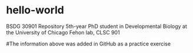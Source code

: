 # hello-world
BSDG 30901 Repository
5th-year PhD student in Developmental Biology at the University of Chicago
Fehon lab, CLSC 901

#The information above was added in GitHub as a practice exercise
